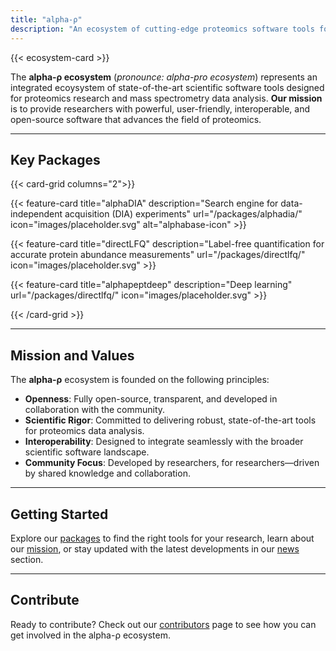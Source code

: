 ```yaml
---
title: "alpha-ρ"
description: "An ecosystem of cutting-edge proteomics software tools for mass spectrometry data analysis and research."
---
```


{{< ecosystem-card >}}

The **alpha-ρ ecosystem** (_pronounce: alpha-pro ecosystem_) represents an integrated ecoysystem of state-of-the-art scientific software tools designed for proteomics research and mass spectrometry data analysis. **Our mission** is to provide researchers with powerful, user-friendly, interoperable, and open-source software that advances the field of proteomics.

---

## Key Packages

{{< card-grid columns="2">}}

{{< feature-card title="alphaDIA" description="Search engine for data-independent acquisition (DIA) experiments" url="/packages/alphadia/" icon="images/placeholder.svg" alt="alphabase-icon" >}}

{{< feature-card title="directLFQ" description="Label-free quantification for accurate protein abundance measurements" url="/packages/directlfq/" icon="images/placeholder.svg" >}}

{{< feature-card title="alphapeptdeep" description="Deep learning" url="/packages/directlfq/" icon="images/placeholder.svg" >}}


{{< /card-grid >}}

---

## Mission and Values

The **alpha-ρ** ecosystem is founded on the following principles:

* **Openness**: Fully open-source, transparent, and developed in collaboration with the community.
* **Scientific Rigor**: Committed to delivering robust, state-of-the-art tools for proteomics data analysis.
* **Interoperability**: Designed to integrate seamlessly with the broader scientific software landscape.
* **Community Focus**: Developed by researchers, for researchers—driven by shared knowledge and collaboration.

---

## Getting Started

Explore our [packages](/packages/) to find the right tools for your research, learn about our [mission](/mission/), or stay updated with the latest developments in our [news](/news/) section.

---

## Contribute 
Ready to contribute? Check out our [contributors](/contributors/) page to see how you can get involved in the alpha-ρ ecosystem.
